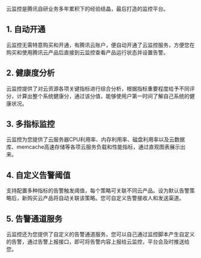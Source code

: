 云监控是腾讯自研业务多年累积下的经验结晶，最后打造的监控平台。

## 1. 自动开通
云监控无需特意购买和开通，有腾讯云账户，便自动开通了云监控服务，方便您在购买和使用腾讯云产品后直接到云监控查看产品运行状态并设置告警。

## 2. 健康度分析
云监控提供了对云资源各项关键指标进行综合分析，根据指标重要程度给予不同评分，计算出整个系统健康分，通过该分值，能够使用户第一时间了解自己系统的健康状况。

## 3. 多指标监控
云监控为您提供了云服务器CPU利用率、内存利用率、磁盘利用率以及云数据库、memcache高速存储等各项云服务负载和性能指标，通过直观图表展示出来。

## 4. 自定义告警阈值
支持配置多种指标的告警触发阈值，每个策略可关联不同云产品。设为默认告警策略后，新购买云产品将自动关联该策略。您可自定义告警接收人和发送渠道。

## 5. 告警通道服务
云监控还为您提供了自定义的告警通道服务，您可以自己通过监控脚本产生自定义的告警，通过告警上报接口，即可将告警内容上报给云监控，平台会及时推送给您。